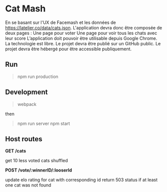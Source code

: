 # Cat Mash

En se basant sur l'UX de Facemash et les données de https://latelier.co/data/cats.json.
L'application devra donc être composée de deux pages :
Une page pour voter
Une page pour voir tous les chats avec leur score
L’application doit pouvoir être utilisable depuis Google Chrome.
La technologie est libre.
Le projet devra être publié sur un GitHub public.
Le projet devra être hébergé pour être accessible publiquement.

## Run

> npm run production

## Development
> webpack 

then 

> npm run server
> npm start


## Host routes

__GET /cats__

 get 10 less voted cats shuffled

 
__POST /vote/:winnerID/:looserId__

 update elo rating for cat with corresponding id
 return 503 status if at least one cat was not found